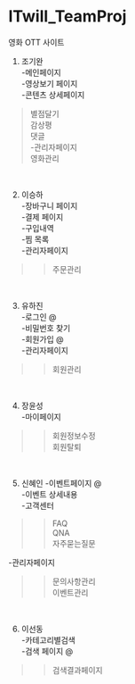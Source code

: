 # ITwill_TeamProj
영화 OTT 사이트
<br>
1. 조기완<br>
-메인페이지<br>
-영상보기 페이지<br>
-콘텐츠 상세페이지<br>
>별점달기<br>
>감상평<br>
>댓글<br>
-관리자페이지<br>
>영화관리<br>
<br>

2. 이승하<br>
-장바구니 페이지<br>
-결제 페이지<br>
-구입내역<br>
-찜 목록<br>
-관리자페이지<br>
>>주문관리<br>
<br>

3. 유하진<br>
-로그인 @<br>
-비밀번호 찾기<br>
-회원가입 @<br>
-관리자페이지
>>회원관리<br>
<br>

4. 장윤성<br>
-마이페이지<br>
>>회원정보수정<br>
>>회원탈퇴<br>
<br>

5. 신혜인
-이벤트페이지 @<br>
-이벤트 상세내용<br>
-고객센터<br>
>>FAQ<br>
>>QNA<br>
>>자주묻는질문<br>

-관리자페이지<br>
>>문의사항관리<br>
>>이벤트관리<br>
<br>

6. 이선동<br>
-카테고리별검색<br>
-검색 페이지 @<br>
>>검색결과페이지<br>
